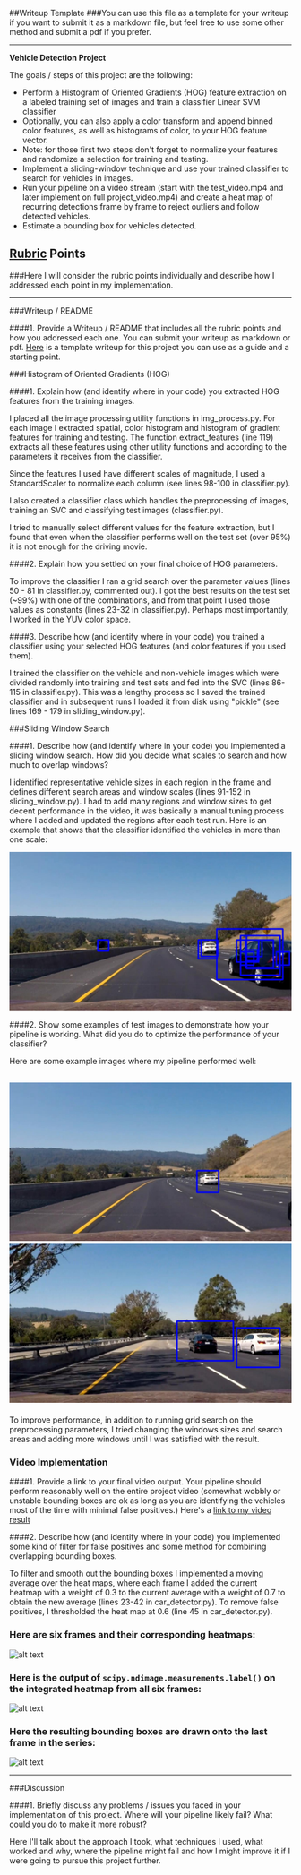 ##Writeup Template
###You can use this file as a template for your writeup if you want to submit it as a markdown file, but feel free to use some other method and submit a pdf if you prefer.

---

**Vehicle Detection Project**

The goals / steps of this project are the following:

* Perform a Histogram of Oriented Gradients (HOG) feature extraction on a labeled training set of images and train a classifier Linear SVM classifier
* Optionally, you can also apply a color transform and append binned color features, as well as histograms of color, to your HOG feature vector. 
* Note: for those first two steps don't forget to normalize your features and randomize a selection for training and testing.
* Implement a sliding-window technique and use your trained classifier to search for vehicles in images.
* Run your pipeline on a video stream (start with the test_video.mp4 and later implement on full project_video.mp4) and create a heat map of recurring detections frame by frame to reject outliers and follow detected vehicles.
* Estimate a bounding box for vehicles detected.

[//]: # (Image References)
[image1]: ./examples/676.jpg
[image2]: ./examples/984.jpg
[image3]: ./examples/boxes_725.jpg
[image4]: ./examples/sliding_window.jpg
[image5]: ./examples/bboxes_and_heat.png
[image6]: ./examples/labels_map.png
[image7]: ./examples/output_bboxes.png
[video1]: ./project_video.mp4

## [Rubric](https://review.udacity.com/#!/rubrics/513/view) Points
###Here I will consider the rubric points individually and describe how I addressed each point in my implementation.  

---
###Writeup / README

####1. Provide a Writeup / README that includes all the rubric points and how you addressed each one.  You can submit your writeup as markdown or pdf.  [Here](https://github.com/udacity/CarND-Vehicle-Detection/blob/master/writeup_template.md) is a template writeup for this project you can use as a guide and a starting point.  



###Histogram of Oriented Gradients (HOG)

####1. Explain how (and identify where in your code) you extracted HOG features from the training images.

I placed all the image processing utility functions in img_process.py. For each image I extracted spatial, color histogram and histogram of gradient features for training and testing.
The function extract_features (line 119) extracts all these features using other utility functions and according to the parameters it receives from the classifier.

Since the features I used have different scales of magnitude, I used a StandardScaler to normalize each column (see lines 98-100 in classifier.py).

I also created a classifier class which handles the preprocessing of images, training an SVC and classifying test images (classifier.py).


I tried to manually select different values for the feature extraction, but I found that even when the classifier performs well on the test set (over 95%) it is not enough for the driving movie.


####2. Explain how you settled on your final choice of HOG parameters.

To improve the classifier I ran a grid search over the parameter values (lines 50 - 81 in classifier.py, commented out). I got the best results on the test set (~99%) with one of the combinations, and from that point I used those values as constants (lines 23-32 in classifier.py). Perhaps most importantly, I worked in the YUV color space. 


####3. Describe how (and identify where in your code) you trained a classifier using your selected HOG features (and color features if you used them).

I trained the classifier on the vehicle and non-vehicle images which were divided randomly into training and test sets and fed into the SVC (lines 86-115 in classifier.py).
This was a lengthy process so I saved the trained classifier and in subsequent runs I loaded it from disk using "pickle" (see lines 169 - 179 in sliding_window.py).

###Sliding Window Search

####1. Describe how (and identify where in your code) you implemented a sliding window search.  How did you decide what scales to search and how much to overlap windows?

I identified representative vehicle sizes in each region in the frame and defines different search areas and window scales (lines 91-152 in sliding_window.py).
I had to add many regions and window sizes to get decent performance in the video, it was basically a manual tuning process where I added and updated the regions after each test run.
Here is an example that shows that the classifier identified the vehicles in more than one scale:


![alt text][image3]

####2. Show some examples of test images to demonstrate how your pipeline is working.  What did you do to optimize the performance of your classifier?

Here are some example images where my pipeline performed well:

![alt text][image1]
![alt text][image2]
---

To improve performance, in addition to running grid search on the preprocessing parameters, I tried changing the windows sizes and search areas and adding more windows until I was satisfied with the result.

### Video Implementation

####1. Provide a link to your final video output.  Your pipeline should perform reasonably well on the entire project video (somewhat wobbly or unstable bounding boxes are ok as long as you are identifying the vehicles most of the time with minimal false positives.)
Here's a [link to my video result](./project_video.mp4)


####2. Describe how (and identify where in your code) you implemented some kind of filter for false positives and some method for combining overlapping bounding boxes.

To filter and smooth out the bounding boxes I implemented a moving average over the heat maps, where each frame I added the current heatmap with a weight of 0.3 to the current average with a weight of 0.7 to obtain the new average (lines 23-42 in car_detector.py). To remove false positives, I thresholded the heat map at 0.6 (line 45 in car_detector.py).


### Here are six frames and their corresponding heatmaps:

![alt text][image5]

### Here is the output of `scipy.ndimage.measurements.label()` on the integrated heatmap from all six frames:
![alt text][image6]

### Here the resulting bounding boxes are drawn onto the last frame in the series:
![alt text][image7]



---

###Discussion

####1. Briefly discuss any problems / issues you faced in your implementation of this project.  Where will your pipeline likely fail?  What could you do to make it more robust?

Here I'll talk about the approach I took, what techniques I used, what worked and why, where the pipeline might fail and how I might improve it if I were going to pursue this project further.  

